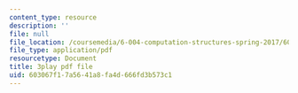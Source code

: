 ```yaml
---
content_type: resource
description: ''
file: null
file_location: /coursemedia/6-004-computation-structures-spring-2017/603067f17a5641a8fa4d666fd3b573c1_m42nkRJwCKY.pdf
file_type: application/pdf
resourcetype: Document
title: 3play pdf file
uid: 603067f1-7a56-41a8-fa4d-666fd3b573c1
---
```

